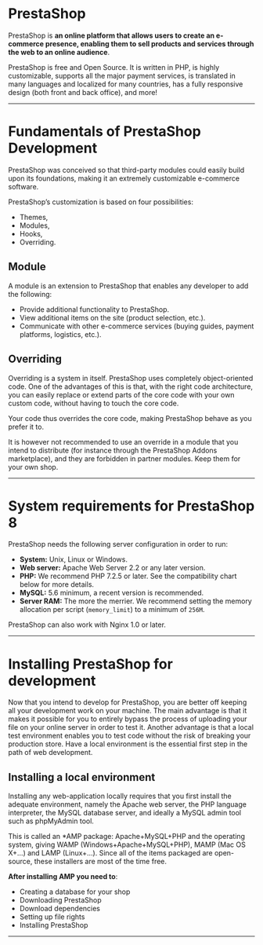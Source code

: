 # PrestaShop

PrestaShop is **an online platform that allows users to create an e-commerce presence, enabling them to sell products and services through the web to an online audience**.

PrestaShop is free and Open Source. It is written in PHP, is highly customizable, supports all the major payment services, is translated in many languages and localized for many countries, has a fully responsive design (both front and back office), and more!

---


# Fundamentals of PrestaShop Development

PrestaShop was conceived so that third-party modules could easily build upon its foundations, making it an extremely customizable e-commerce software.

PrestaShop’s customization is based on four possibilities:

-   Themes,
-   Modules,
-   Hooks,
-   Overriding.



## Module

A module is an extension to PrestaShop that enables any developer to add the following:

-   Provide additional functionality to PrestaShop.
-   View additional items on the site (product selection, etc.).
-   Communicate with other e-commerce services (buying guides, payment platforms, logistics, etc.).



## Overriding

Overriding is a system in itself. PrestaShop uses completely object-oriented code. One of the advantages of this is that, with the right code architecture, you can easily replace or extend parts of the core code with your own custom code, without having to touch the core code.

Your code thus overrides the core code, making PrestaShop behave as you prefer it to.

It is however not recommended to use an override in a module that you intend to distribute (for instance through the PrestaShop Addons marketplace), and they are forbidden in partner modules. Keep them for your own shop.



---


# System requirements for PrestaShop 8

PrestaShop needs the following server configuration in order to run:

-   **System:** Unix, Linux or Windows.
-   **Web server:** Apache Web Server 2.2 or any later version.
-   **PHP:** We recommend PHP 7.2.5 or later. See the compatibility chart below for more details.
-   **MySQL:** 5.6 minimum, a recent version is recommended.
-   **Server RAM:** The more the merrier. We recommend setting the memory allocation per script (`memory_limit`) to a minimum of `256M`.

PrestaShop can also work with Nginx 1.0 or later.


---


# Installing PrestaShop for development

Now that you intend to develop for PrestaShop, you are better off keeping all your development work on your machine. The main advantage is that it makes it possible for you to entirely bypass the process of uploading your file on your online server in order to test it. Another advantage is that a local test environment enables you to test code without the risk of breaking your production store. Have a local environment is the essential first step in the path of web development.



## Installing a local environment

Installing any web-application locally requires that you first install the adequate environment, namely the Apache web server, the PHP language interpreter, the MySQL database server, and ideally a MySQL admin tool such as phpMyAdmin tool.

This is called an *AMP package: Apache+MySQL+PHP and the operating system, giving WAMP (Windows+Apache+MySQL+PHP), MAMP (Mac OS X+…) and LAMP (Linux+…). Since all of the items packaged are open-source, these installers are most of the time free.

**After installing AMP you need to**:

-  Creating a database for your shop
-  Downloading PrestaShop
-  Download dependencies
-  Setting up file rights
-  Installing PrestaShop


---


